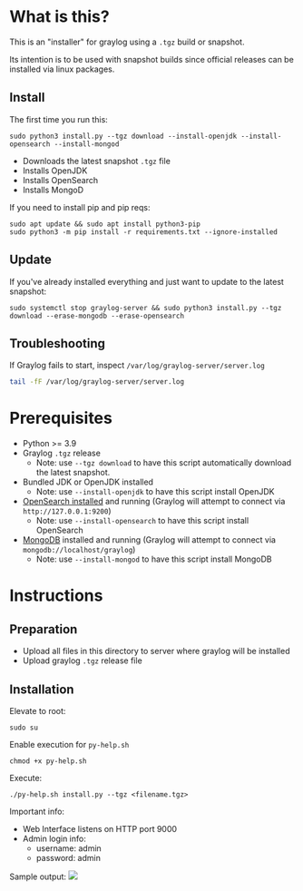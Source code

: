 # What is this?

This is an "installer" for graylog using a `.tgz` build or snapshot.

Its intention is to be used with snapshot builds since official releases can be installed via linux packages.

## Install

The first time you run this:

```shell
sudo python3 install.py --tgz download --install-openjdk --install-opensearch --install-mongod
```

* Downloads the latest snapshot `.tgz` file
* Installs OpenJDK
* Installs OpenSearch
* Installs MongoD

If you need to install pip and pip reqs:
```shell
sudo apt update && sudo apt install python3-pip
sudo python3 -m pip install -r requirements.txt --ignore-installed
```

## Update

If you've already installed everything and just want to update to the latest snapshot:

```shell
sudo systemctl stop graylog-server && sudo python3 install.py --tgz download --erase-mongodb --erase-opensearch
```

## Troubleshooting

If Graylog fails to start, inspect `/var/log/graylog-server/server.log`

```sh
tail -fF /var/log/graylog-server/server.log
```

# Prerequisites

* Python >= 3.9
* Graylog `.tgz` release
    * Note: use `--tgz download` to have this script automatically download the latest snapshot.
* Bundled JDK or OpenJDK installed
    * Note: use `--install-openjdk` to have this script install OpenJDK
* [OpenSearch installed](https://github.com/Graylog2/se-poc-docs/blob/main/src/On%20Prem%20POC/installing%20opensearch.md) and running (Graylog will attempt to connect via `http://127.0.0.1:9200`)
    * Note: use `--install-opensearch` to have this script install OpenSearch
* [MongoDB](https://github.com/Graylog2/se-poc-docs/blob/main/src/On%20Prem%20POC/installing%20mongodb.md) installed and running (Graylog will attempt to connect via `mongodb://localhost/graylog`)
    * Note: use `--install-mongod` to have this script install MongoDB

# Instructions

## Preparation

* Upload all files in this directory to server where graylog will be installed
* Upload graylog `.tgz` release file

## Installation

Elevate to root:

```shell
sudo su
```

Enable execution for `py-help.sh`

```shell
chmod +x py-help.sh
```

Execute:

```shell
./py-help.sh install.py --tgz <filename.tgz>
```

Important info:

* Web Interface listens on HTTP port 9000
* Admin login info:
    * username: admin
    * password: admin

Sample output: ![](img/sample-output.png)
